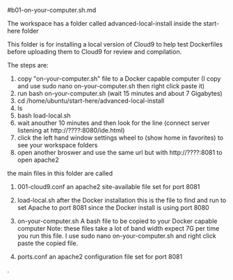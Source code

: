 #b01-on-your-computer.sh.md


The workspace has a folder called advanced-local-install inside the start-here folder

This folder is for installing a local version of Cloud9 to help test Dockerfiles before uploading them to Cloud9 for review and compilation. 

The steps are:

1. copy "on-your-computer.sh" file to a Docker capable computer (I copy and use sudo nano on-your-computer.sh then right click paste it)
2. run  bash on-your-computer.sh (wait 15 minutes and about 7 Gigabytes)
3. cd /home/ubuntu/start-here/advanced-local-install
4. ls
5. bash load-local.sh
6. wait anouther 10 minutes and then look for the line (connect server listening at http://????:8080/ide.html)
7. click the left hand window settings wheel to (show home in favorites) to see your workspace folders
7. open another broswer and use the same url but with http://????:8081 to open apache2







the main files in this folder are called

1. 001-cloud9.conf	an apache2 site-available file set for port 8081 

1. load-local.sh	after the Docker installation this is the file to find and run to set Apache to port 8081 since the Docker install is using port 8080

1. on-your-computer.sh	A bash file to be copied to your Docker capable computer Note: these files take a lot of band width expect 7G per time you run this file. I use sudo nano on-your-computer.sh and right click paste the copied file.
 
1. ports.conf an apache2 configuration file set for port 8081


.
